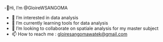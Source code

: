 -👋Hi, I’m @GloireWSANGOMA
- 👀 I’m interested in data analysis
- 🌱 I’m currently learning tools for data analysis 
- 💞️ I’m looking to collaborate on spatiale analysis for my master subject
- 📫 How to reach me : gloiresangomawatek@gmail.com 



